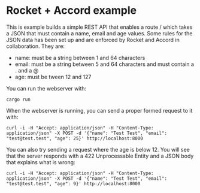 # Rocket + Accord example

This is example builds a simple REST API that enables a route / which
takes a JSON that must contain a name, email and age values. Some rules
for the JSON data has been set up and are enforced by Rocket and Accord in
collaboration. They are:

* name: must be a string between 1 and 64 characters
* email: must be a string between 5 and 64 characters and must contain a
. and a @
* age: must be tween 12 and 127

You can run the webserver with:

```
cargo run
```

When the webserver is running, you can send a proper formed request to it with:

```
curl -i -H "Accept: application/json" -H "Content-Type: application/json" -X POST -d '{"name": "Test Test", "email": "test@test.test", "age": 25}' http://localhost:8000
```

You can also try sending a request where the age is below 12. You will see
that the server responds with a 422 Unprocessable Entity and a JSON body
that explains what is wrong:

```
curl -i -H "Accept: application/json" -H "Content-Type: application/json" -X POST -d '{"name": "Test Test", "email": "test@test.test", "age": 9}' http://localhost:8000
```
